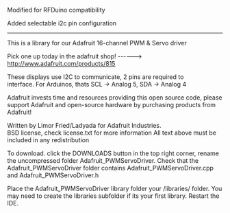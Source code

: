 Modified for RFDuino compatibility

Added selectable i2c pin configuration

----------

This is a library for our Adafruit 16-channel PWM & Servo driver

  Pick one up today in the adafruit shop!
  ------> http://www.adafruit.com/products/815

These displays use I2C to communicate, 2 pins are required to  
interface. For Arduinos, thats SCL -> Analog 5, SDA -> Analog 4

Adafruit invests time and resources providing this open source code, 
please support Adafruit and open-source hardware by purchasing 
products from Adafruit!

Written by Limor Fried/Ladyada  for Adafruit Industries.  
BSD license, check license.txt for more information
All text above must be included in any redistribution

To download. click the DOWNLOADS button in the top right corner, rename the uncompressed folder Adafruit_PWMServoDriver. Check that the Adafruit_PWMServoDriver folder contains Adafruit_PWMServoDriver.cpp and Adafruit_PWMServoDriver.h

Place the Adafruit_PWMServoDriver library folder your <arduinosketchfolder>/libraries/ folder. You may need to create the libraries subfolder if its your first library. Restart the IDE.

